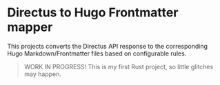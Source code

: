 # Directus to Hugo Frontmatter mapper
This projects converts the Directus API response to the corresponding Hugo Markdown/Frontmatter files based on configurable rules.

> WORK IN PROGRESS!
> This is my first Rust project, so little glitches may happen.
